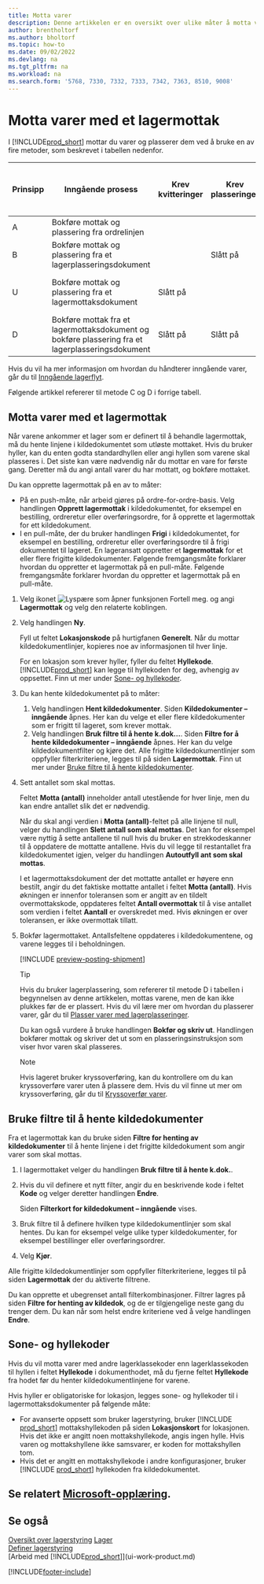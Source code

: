 ```yaml
---
title: Motta varer
description: Denne artikkelen er en oversikt over ulike måter å motta varer på i et lager med lagermottak.
author: brentholtorf
ms.author: bholtorf
ms.topic: how-to
ms.date: 09/02/2022
ms.devlang: na
ms.tgt_pltfrm: na
ms.workload: na
ms.search.form: '5768, 7330, 7332, 7333, 7342, 7363, 8510, 9008'
---
```

# <a name="receive-items-with-warehouse-receipts"></a><a name="receive-items-with-warehouse-receipts"></a><a name="receive-items-with-warehouse-receipts"></a>Motta varer med et lagermottak

I [!INCLUDE[prod_short](includes/prod_short.md)] mottar du varer og plasserer dem ved å bruke en av fire metoder, som beskrevet i tabellen nedenfor.

|Prinsipp|Inngående prosess|Krev kvitteringer|Krev plasseringer|Kompleksitetsnivå (Finn ut mer under [Oversikt over Warehouse Management](design-details-warehouse-management.md))|  
|------------|---------------------|--------------|----------------|------------|  
|A|Bokføre mottak og plassering fra ordrelinjen|||Ingen dedikert lageraktivitet.|  
|B|Bokføre mottak og plassering fra et lagerplasseringsdokument||Slått på|Grunnleggende: ordre for ordre.|  
|U|Bokføre mottak og plassering fra et lagermottaksdokument|Slått på||Grunnleggende: konsolidert mottak/levering for flere ordrer.|  
|D|Bokføre mottak fra et lagermottaksdokument og bokføre plassering fra et lagerplasseringsdokument|Slått på|Slått på|Avansert|  

Hvis du vil ha mer informasjon om hvordan du håndterer inngående varer, går du til [Inngående lagerflyt](design-details-inbound-warehouse-flow.md).

Følgende artikkel refererer til metode C og D i forrige tabell.

## <a name="receive-items-with-a-warehouse-receipt"></a><a name="receive-items-with-a-warehouse-receipt"></a><a name="receive-items-with-a-warehouse-receipt"></a>Motta varer med et lagermottak

Når varene ankommer et lager som er definert til å behandle lagermottak, må du hente linjene i kildedokumentet som utløste mottaket. Hvis du bruker hyller, kan du enten godta standardhyllen eller angi hyllen som varene skal plasseres i. Det siste kan være nødvendig når du mottar en vare for første gang. Deretter må du angi antall varer du har mottatt, og bokføre mottaket.  

Du kan opprette lagermottak på en av to måter:

* På en push-måte, når arbeid gjøres på ordre-for-ordre-basis. Velg handlingen **Opprett lagermottak** i kildedokumentet, for eksempel en bestilling, ordreretur eller overføringsordre, for å opprette et lagermottak for ett kildedokument.
* I en pull-måte, der du bruker handlingen **Frigi** i kildedokumentet, for eksempel en bestilling, ordreretur eller overføringsordre til å frigi dokumentet til lageret. En lageransatt oppretter et **lagermottak** for et eller flere frigitte kildedokumenter. Følgende fremgangsmåte forklarer hvordan du oppretter et lagermottak på en pull-måte. Følgende fremgangsmåte forklarer hvordan du oppretter et lagermottak på en pull-måte.

1. Velg ikonet ![Lyspære som åpner funksjonen Fortell meg.](media/ui-search/search_small.png "Fortell hva du vil gjøre") og angi **Lagermottak** og velg den relaterte koblingen.  
2. Velg handlingen **Ny**.  

    Fyll ut feltet **Lokasjonskode** på hurtigfanen **Generelt**. Når du mottar kildedokumentlinjer, kopieres noe av informasjonen til hver linje.

    For en lokasjon som krever hyller, fyller du feltet **Hyllekode**. [!INCLUDE[prod_short](includes/prod_short.md)] kan legge til hyllekoden for deg, avhengig av oppsettet. Finn ut mer under [Sone- og hyllekoder](warehouse-how-receive-items.md#zone-and-bin-codes).  

3. Du kan hente kildedokumentet på to måter:

    1. Velg handlingen **Hent kildedokumenter**. Siden **Kildedokumenter – inngående** åpnes. Her kan du velge et eller flere kildedokumenter som er frigitt til lageret, som krever mottak.
    2. Velg handlingen **Bruk filtre til å hente k.dok...**. Siden **Filtre for å hente kildedokumenter – inngående** åpnes. Her kan du velge kildedokumentfilter og kjøre det. Alle frigitte kildedokumentlinjer som oppfyller filterkriteriene, legges til på siden **Lagermottak**. Finn ut mer under [Bruke filtre til å hente kildedokumenter](warehouse-how-receive-items.md#how-to-use-filters-to-get-source-documents).

4. Sett antallet som skal mottas.

    Feltet **Motta (antall)** inneholder antall utestående for hver linje, men du kan endre antallet slik det er nødvendig. 

    Når du skal angi verdien i **Motta (antall)**-feltet på alle linjene til null, velger du handlingen **Slett antall som skal mottas**. Det kan for eksempel være nyttig å sette antallene til null hvis du bruker en strekkodeskanner til å oppdatere de mottatte antallene. Hvis du vil legge til restantallet fra kildedokumentet igjen, velger du handlingen **Autoutfyll ant som skal mottas**.  

    I et lagermottaksdokument der det mottatte antallet er høyere enn bestilt, angir du det faktiske mottatte antallet i feltet **Motta (antall)**. Hvis økningen er innenfor toleransen som er angitt av en tildelt overmottakskode, oppdateres feltet **Antall overmottak** til å vise antallet som verdien i feltet **Aantall** er overskredet med. Hvis økningen er over toleransen, er ikke overmottak tillatt.

5. Bokfør lagermottaket. Antallsfeltene oppdateres i kildedokumentene, og varene legges til i beholdningen.  

    [!INCLUDE [preview-posting-shipment](includes/preview-posting-shipment.md)]

    > [!TIP]
    > Hvis du bruker lagerplassering, som refererer til metode D i tabellen i begynnelsen av denne artikkelen, mottas varene, men de kan ikke plukkes før de er plassert. Hvis du vil lære mer om hvordan du plasserer varer, går du til [Plasser varer med lagerplasseringer](warehouse-how-to-put-items-away-with-warehouse-put-aways.md).
    >
    > Du kan også vurdere å bruke handlingen **Bokfør og skriv ut**. Handlingen bokfører mottak og skriver det ut som en plasseringsinstruksjon som viser hvor varen skal plasseres.

    > [!NOTE]  
    > Hvis lageret bruker kryssoverføring, kan du kontrollere om du kan kryssoverføre varer uten å plassere dem. Hvis du vil finne ut mer om kryssoverføring, går du til [Kryssoverfør varer](warehouse-how-to-cross-dock-items.md).

## <a name="how-to-use-filters-to-get-source-documents"></a><a name="how-to-use-filters-to-get-source-documents"></a><a name="how-to-use-filters-to-get-source-documents"></a>Bruke filtre til å hente kildedokumenter

Fra et lagermottak kan du bruke siden **Filtre for henting av kildedokumenter** til å hente linjene i det frigitte kildedokument som angir varer som skal mottas.

1. I lagermottaket velger du handlingen **Bruk filtre til å hente k.dok.**.
2. Hvis du vil definere et nytt filter, angir du en beskrivende kode i feltet **Kode** og velger deretter handlingen **Endre**.

    Siden **Filterkort for kildedokument – inngående** vises.

3. Bruk filtre til å definere hvilken type kildedokumentlinjer som skal hentes. Du kan for eksempel velge ulike typer kildedokumenter, for eksempel bestillinger eller overføringsordrer.
4. Velg **Kjør**.  

Alle frigitte kildedokumentlinjer som oppfyller filterkriteriene, legges til på siden **Lagermottak** der du aktiverte filtrene.

Du kan opprette et ubegrenset antall filterkombinasjoner. Filtrer lagres på siden **Filtre for henting av kildedok**, og de er tilgjengelige neste gang du trenger dem. Du kan når som helst endre kriteriene ved å velge handlingen **Endre**.

## <a name="zone-and-bin-codes"></a><a name="zone-and-bin-codes"></a><a name="zone-and-bin-codes"></a>Sone- og hyllekoder

Hvis du vil motta varer med andre lagerklassekoder enn lagerklassekoden til hyllen i feltet **Hyllekode** i dokumenthodet, må du fjerne feltet **Hyllekode** fra hodet før du henter kildedokumentlinjene for varene.  
<!-- TBD, table with comparison of various options-->

Hvis hyller er obligatoriske for lokasjon, legges sone- og hyllekoder til i lagermottaksdokumenter på følgende måte:

* For avanserte oppsett som bruker lagerstyring, bruker [!INCLUDE [prod_short](includes/prod_short.md)] mottakshyllekoden på siden **Lokasjonskort** for lokasjonen. Hvis det ikke er angitt noen mottakshyllekode, angis ingen hylle. Hvis varen og mottakshyllene ikke samsvarer, er koden for mottakshyllen tom.
* Hvis det er angitt en mottakshyllekode i andre konfigurasjoner, bruker [!INCLUDE [prod_short](includes/prod_short.md)] hyllekoden fra kildedokumentet.

## <a name="see-related-microsoft-training"></a><a name="see-related-microsoft-training"></a><a name="see-related-microsoft-training"></a>Se relatert [Microsoft-opplæring](/training/modules/receive-invoice-dynamics-d365-business-central/index).

## <a name="see-also"></a><a name="see-also"></a><a name="see-also"></a>Se også

[Oversikt over lagerstyring](design-details-warehouse-management.md)
[Lager](inventory-manage-inventory.md)  
[Definer lagerstyring](warehouse-setup-warehouse.md)  
[Arbeid med [!INCLUDE[prod_short](includes/prod_short.md)]](ui-work-product.md)  

[!INCLUDE[footer-include](includes/footer-banner.md)]
